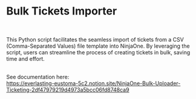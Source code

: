 <h1>Bulk Tickets Importer</h1></br>

This Python script facilitates the seamless import of tickets from a CSV (Comma-Separated Values) file template into NinjaOne. By leveraging the script, users can streamline the process of creating tickets in bulk, saving time and effort.</br></br>

See documentation here:</br>
https://everlasting-eustoma-5c2.notion.site/NinjaOne-Bulk-Uploader-Ticketing-2df47979219d4973a5bcc06fd8748ca9
